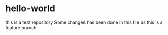 # hello-world
this is a test repository
Some changes has been done in this file as this is a feature branch.
